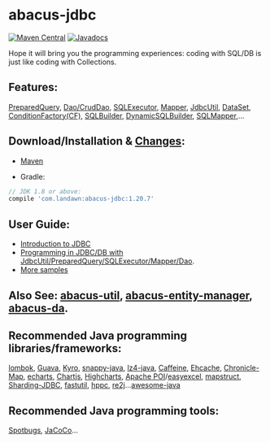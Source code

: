 # abacus-jdbc

[![Maven Central](https://img.shields.io/maven-central/v/com.landawn/abacus-jdbc.svg)](https://maven-badges.herokuapp.com/maven-central/com.landawn/abacus-jdbc/)
[![Javadocs](https://www.javadoc.io/badge/com.landawn/abacus-jdbc.svg)](https://www.javadoc.io/doc/com.landawn/abacus-jdbc)

Hope it will bring you the programming experiences: coding with SQL/DB is just like coding with Collections.


## Features:

[PreparedQuery](https://cdn.staticaly.com/gh/landawn/abacus-jdbc/master/docs/PreparedQuery_view.html), 
[Dao/CrudDao](https://cdn.staticaly.com/gh/landawn/abacus-jdbc/master/docs/Dao_view.html), 
[SQLExecutor](https://cdn.staticaly.com/gh/landawn/abacus-jdbc/master/docs/SQLExecutor_view.html), 
[Mapper](https://cdn.staticaly.com/gh/landawn/abacus-jdbc/master/docs/Mapper_view.html), 
[JdbcUtil](https://cdn.staticaly.com/gh/landawn/abacus-jdbc/master/docs/JdbcUtil_view.html), 
[DataSet](https://cdn.staticaly.com/gh/landawn/abacus-jdbc/master/docs/DataSet_view.html), 
[ConditionFactory(CF)](https://cdn.staticaly.com/gh/landawn/abacus-jdbc/master/docs/ConditionFactory_view.html), 
[SQLBuilder](https://cdn.staticaly.com/gh/landawn/abacus-jdbc/master/docs/SQLBuilder_view.html), 
[DynamicSQLBuilder](https://cdn.staticaly.com/gh/landawn/abacus-jdbc/master/docs/DynamicSQLBuilder_view.html),
[SQLMapper](https://cdn.staticaly.com/gh/landawn/abacus-jdbc/master/docs/SQLMapper_view.html),...


## Download/Installation & [Changes](https://github.com/landawn/abacus-jdbc/blob/master/CHANGES.md):

* [Maven](http://search.maven.org/#search%7Cga%7C1%7Cg%3A%22com.landawn%22)

* Gradle:
```gradle
// JDK 1.8 or above:
compile 'com.landawn:abacus-jdbc:1.20.7'
```

## User Guide:
* [Introduction to JDBC](https://www.javacodegeeks.com/2015/02/jdbc-tutorial.html)
* [Programming in JDBC/DB with JdbcUtil/PreparedQuery/SQLExecutor/Mapper/Dao](https://github.com/landawn/abacus-jdbc/wiki/Programming-in-RDBMS-with-Jdbc,-PreparedQuery,-SQLExecutor,-Mapper-and-Dao).
* [More samples](https://github.com/landawn/abacus-jdbc/tree/master/samples/com/landawn/abacus/samples)

## Also See: [abacus-util](https://github.com/landawn/abacus-util), [abacus-entity-manager](https://github.com/landawn/abacus-entity-manager), [abacus-da](https://github.com/landawn/abacus-da).

## Recommended Java programming libraries/frameworks:
[lombok](https://github.com/rzwitserloot/lombok), [Guava](https://github.com/google/guava), [Kyro](https://github.com/EsotericSoftware/kryo), [snappy-java](https://github.com/xerial/snappy-java), [lz4-java](https://github.com/lz4/lz4-java), [Caffeine](https://github.com/ben-manes/caffeine), [Ehcache](http://www.ehcache.org/), [Chronicle-Map](https://github.com/OpenHFT/Chronicle-Map), [echarts](https://github.com/apache/incubator-echarts), 
[Chartjs](https://github.com/chartjs/Chart.js), [Highcharts](https://www.highcharts.com/blog/products/highcharts/), [Apache POI](https://github.com/apache/poi)/[easyexcel](https://github.com/alibaba/easyexcel), [mapstruct](https://github.com/mapstruct/mapstruct), [Sharding-JDBC](https://github.com/apache/incubator-shardingsphere), [fastutil](https://github.com/vigna/fastutil), [hppc](https://github.com/carrotsearch/hppc), [re2j](https://github.com/google/re2j)...[awesome-java](https://github.com/akullpp/awesome-java)

## Recommended Java programming tools:
[Spotbugs](https://github.com/spotbugs/spotbugs), [JaCoCo](https://www.eclemma.org/jacoco/)...
